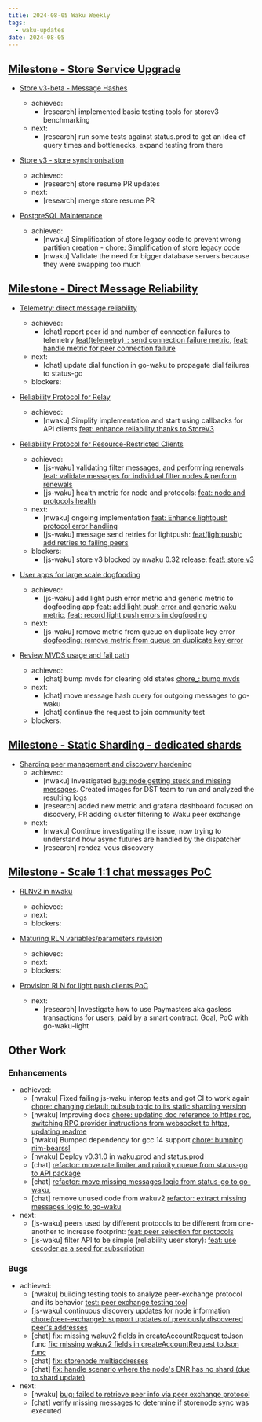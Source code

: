 ```yaml
---
title: 2024-08-05 Waku Weekly
tags:
  - waku-updates
date: 2024-08-05
---
```


## [Milestone - Store Service Upgrade](https://github.com/waku-org/pm/milestone/28)

- [Store v3-beta - Message Hashes](https://github.com/waku-org/pm/issues/131)
  - achieved:
    - [research] implemented basic testing tools for storev3 benchmarking
  - next:
    - [research] run some tests against status.prod to get an idea of query times and bottlenecks, expand testing from there

- [Store v3 - store synchronisation](https://github.com/waku-org/pm/issues/132)
  - achieved:
    - [research] store resume PR updates
  - next:
    - [research] merge store resume PR

- [PostgreSQL Maintenance](https://github.com/waku-org/pm/issues/119)
  - achieved:
    - [nwaku] Simplification of store legacy code to prevent wrong partition creation - [chore: Simplification of store legacy code](https://github.com/waku-org/nwaku/pull/2931)
    - [nwaku] Validate the need for bigger database servers because they were swapping too much


## [Milestone - Direct Message Reliability](https://github.com/waku-org/pm/milestone/29)

- [Telemetry: direct message reliability](https://github.com/waku-org/pm/issues/182)
  - achieved:
    - [chat] report peer id and number of connection failures to telemetry [feat(telemetry)_: send connection failure metric](https://github.com/status-im/status-go/pull/5518), [feat: handle metric for peer connection failure](https://github.com/status-im/telemetry/pull/27)
  - next:
    - [chat] update dial function in go-waku to propagate dial failures to status-go
  - blockers:

- [Reliability Protocol for Relay](https://github.com/waku-org/pm/issues/184)
  - achieved:
    - [nwaku] Simplify implementation and start using callbacks for API clients [feat: enhance reliability thanks to StoreV3](https://github.com/waku-org/nwaku/issues/2819)

- [Reliability Protocol for Resource-Restricted Clients](https://github.com/waku-org/pm/issues/186)
  - achieved:
    - [js-waku] validating filter messages, and performing renewals [feat: validate messages for individual filter nodes & perform renewals](https://github.com/waku-org/js-waku/pull/2057)
    - [js-waku] health metric for node and protocols: [feat: node and protocols health](https://github.com/waku-org/js-waku/pull/2080)
  - next:
    - [nwaku] ongoing implementation [feat: Enhance lightpush protocol error handling](https://github.com/waku-org/nwaku/issues/2722)
    - [js-waku] message send retries for lightpush: [feat(lightpush): add retries to failing peers](https://github.com/waku-org/js-waku/issues/2069)
  - blockers:
    - [js-waku] store v3 blocked by nwaku 0.32 release: [feat!: store v3](https://github.com/waku-org/js-waku/pull/2036)

- [User apps for large scale dogfooding](https://github.com/waku-org/pm/issues/188)
  - achieved:
    - [js-waku] add light push error metric and generic metric to dogfooding app [feat: add light push error and generic waku metric](https://github.com/status-im/telemetry/pull/33), [feat: record light push errors in dogfooding](https://github.com/waku-org/lab.waku.org/pull/79)
  - next:
    - [js-waku] remove metric from queue on duplicate key error [dogfooding: remove metric from queue on duplicate key error](https://github.com/waku-org/lab.waku.org/issues/82)

- [Review MVDS usage and fail path](https://github.com/waku-org/pm/issues/189)
  - achieved:
    - [chat] bump mvds for clearing old states [chore_: bump mvds](https://github.com/status-im/status-go/pull/5623)
  - next:
    - [chat] move message hash query for outgoing messages to go-waku
    - [chat] continue the request to join community test
  - blockers:

## [Milestone - Static Sharding - dedicated shards](https://github.com/waku-org/pm/milestone/31)

- [Sharding peer management and discovery hardening](https://github.com/waku-org/pm/issues/172)
  - achieved:
    - [nwaku] Investigated [bug: node getting stuck and missing messages](https://github.com/waku-org/nwaku/issues/2921). Created images for DST team to run and analyzed the resulting logs
    - [research]  added new metric and grafana dashboard focused on discovery, PR adding cluster filtering to Waku peer exchange
  - next:
    - [nwaku] Continue investigating the issue, now trying to understand how async futures are handled by the dispatcher
    - [research] rendez-vous discovery

## [Milestone - Scale 1:1 chat messages PoC](https://github.com/waku-org/pm/milestone/35)

- [RLNv2 in nwaku](https://github.com/waku-org/pm/issues/204)
  - achieved:
  - next:
  - blockers:

- [Maturing RLN variables/parameters revision](https://github.com/waku-org/pm/issues/205)
  - achieved:
  - next:
  - blockers:

- [Provision RLN for light push clients PoC](https://github.com/waku-org/pm/issues/206)
  - next:
    - [research] Investigate how to use Paymasters aka gasless transactions for users, paid by a smart contract. Goal, PoC with go-waku-light

## Other Work

### Enhancements

- achieved:
  - [nwaku] Fixed failing js-waku interop tests and got CI to work again [chore: changing default pubsub topic to its static sharding version](https://github.com/waku-org/js-waku/pull/2083)
  - [nwaku] Improving docs [chore: updating doc reference to https rpc](https://github.com/waku-org/nwaku/pull/2937), [switching RPC provider instructions from websocket to https](https://github.com/waku-org/docs.waku.org/pull/205), [updating readme](https://github.com/waku-org/nwaku-compose/pull/109)
  - [nwaku] Bumped dependency for gcc 14 support [chore: bumping nim-bearssl](https://github.com/waku-org/nwaku/pull/2936)
  - [nwaku] Deploy v0.31.0 in waku.prod and status.prod
  - [chat] [refactor: move rate limiter and priority queue from status-go to API package](https://github.com/waku-org/go-waku/pull/1171)
  - [chat] [refactor: move missing messages logic from status-go to go-waku](https://github.com/waku-org/go-waku/pull/1174), [](https://github.com/status-im/status-go/pull/5638)
  - [chat] remove unused code from wakuv2 [refactor: extract missing messages logic to go-waku](https://github.com/status-im/status-go/pull/5651)
- next:
  - [js-waku] peers used by different protocols to be different from one-another to increase footprint: [feat: peer selection for protocols](https://github.com/waku-org/js-waku/issues/2074)
  - [js-waku] filter API to be simple (reliability user story): [feat: use decoder as a seed for subscription](https://github.com/waku-org/js-waku/issues/2034)


### Bugs

- achieved:
  - [nwaku] building testing tools to analyze peer-exchange protocol and its behavior [test: peer exchange testing tool](https://github.com/waku-org/nwaku/pull/2940)
  - [js-waku] continuous discovery updates for node information [chore(peer-exchange): support updates of previously discovered peer's addresses](https://github.com/waku-org/js-waku/issues/2051)
  - [chat] fix: missing wakuv2 fields in createAccountRequest toJson func [fix: missing wakuv2 fields in createAccountRequest toJson func](https://github.com/status-im/status-desktop/pull/15876)
  - [chat] [fix: storenode multiaddresses](https://github.com/status-im/status-go/pull/5630)
  - [chat] [fix: handle scenario where the node's ENR has no shard (due to shard update)](https://github.com/waku-org/go-waku/pull/1176)
- next:
  - [nwaku] [bug: failed to retrieve peer info via peer exchange protocol](https://github.com/waku-org/nwaku/issues/2875)
  - [chat] verify missing messages to determine if storenode sync was executed
